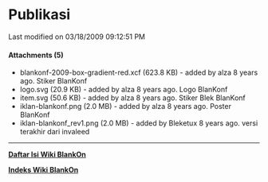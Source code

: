 # Publikasi

Last modified on 03/18/2009 09:12:51 PM

#### Attachments (5)
  * blankonf-2009-box-gradient-red.xcf​ (623.8 KB) - added by alza 8 years
      ago. Stiker BlanKonf
  * logo.svg​ (20.9 KB) - added by alza 8 years ago. Logo BlanKonf
  * item.svg​ (50.6 KB) - added by alza 8 years ago. Stiker Blek BlanKonf
  * iklan-blankonf.png​ (2.0 MB) - added by alza 8 years ago. Poster BlanKonf
  * iklan-blankonf_rev1.png​ (2.0 MB) - added by Bleketux 8 years ago. versi
      terakhir dari invaleed
 
---
[**Daftar Isi Wiki BlankOn**](/wiki/DaftarIsi/index.html)
 
[**Indeks Wiki BlankOn**](/wiki/Indeks.html)
